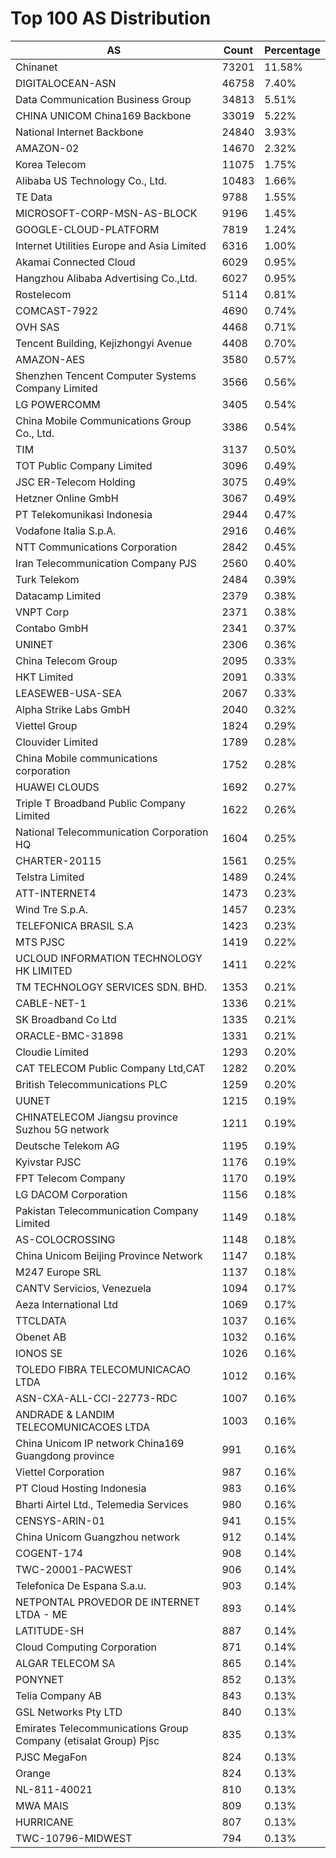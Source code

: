 # Top 100 AS Distribution
| AS | Count | Percentage |
|----|----|----|
| Chinanet | 73201 | 11.58% |
| DIGITALOCEAN-ASN | 46758 | 7.40% |
| Data Communication Business Group | 34813 | 5.51% |
| CHINA UNICOM China169 Backbone | 33019 | 5.22% |
| National Internet Backbone | 24840 | 3.93% |
| AMAZON-02 | 14670 | 2.32% |
| Korea Telecom | 11075 | 1.75% |
| Alibaba US Technology Co., Ltd. | 10483 | 1.66% |
| TE Data | 9788 | 1.55% |
| MICROSOFT-CORP-MSN-AS-BLOCK | 9196 | 1.45% |
| GOOGLE-CLOUD-PLATFORM | 7819 | 1.24% |
| Internet Utilities Europe and Asia Limited | 6316 | 1.00% |
| Akamai Connected Cloud | 6029 | 0.95% |
| Hangzhou Alibaba Advertising Co.,Ltd. | 6027 | 0.95% |
| Rostelecom | 5114 | 0.81% |
| COMCAST-7922 | 4690 | 0.74% |
| OVH SAS | 4468 | 0.71% |
| Tencent Building, Kejizhongyi Avenue | 4408 | 0.70% |
| AMAZON-AES | 3580 | 0.57% |
| Shenzhen Tencent Computer Systems Company Limited | 3566 | 0.56% |
| LG POWERCOMM | 3405 | 0.54% |
| China Mobile Communications Group Co., Ltd. | 3386 | 0.54% |
| TIM | 3137 | 0.50% |
| TOT Public Company Limited | 3096 | 0.49% |
| JSC ER-Telecom Holding | 3075 | 0.49% |
| Hetzner Online GmbH | 3067 | 0.49% |
| PT Telekomunikasi Indonesia | 2944 | 0.47% |
| Vodafone Italia S.p.A. | 2916 | 0.46% |
| NTT Communications Corporation | 2842 | 0.45% |
| Iran Telecommunication Company PJS | 2560 | 0.40% |
| Turk Telekom | 2484 | 0.39% |
| Datacamp Limited | 2379 | 0.38% |
| VNPT Corp | 2371 | 0.38% |
| Contabo GmbH | 2341 | 0.37% |
| UNINET | 2306 | 0.36% |
| China Telecom Group | 2095 | 0.33% |
| HKT Limited | 2091 | 0.33% |
| LEASEWEB-USA-SEA | 2067 | 0.33% |
| Alpha Strike Labs GmbH | 2040 | 0.32% |
| Viettel Group | 1824 | 0.29% |
| Clouvider Limited | 1789 | 0.28% |
| China Mobile communications corporation | 1752 | 0.28% |
| HUAWEI CLOUDS | 1692 | 0.27% |
| Triple T Broadband Public Company Limited | 1622 | 0.26% |
| National Telecommunication Corporation HQ | 1604 | 0.25% |
| CHARTER-20115 | 1561 | 0.25% |
| Telstra Limited | 1489 | 0.24% |
| ATT-INTERNET4 | 1473 | 0.23% |
| Wind Tre S.p.A. | 1457 | 0.23% |
| TELEFONICA BRASIL S.A | 1423 | 0.23% |
| MTS PJSC | 1419 | 0.22% |
| UCLOUD INFORMATION TECHNOLOGY HK LIMITED | 1411 | 0.22% |
| TM TECHNOLOGY SERVICES SDN. BHD. | 1353 | 0.21% |
| CABLE-NET-1 | 1336 | 0.21% |
| SK Broadband Co Ltd | 1335 | 0.21% |
| ORACLE-BMC-31898 | 1331 | 0.21% |
| Cloudie Limited | 1293 | 0.20% |
| CAT TELECOM Public Company Ltd,CAT | 1282 | 0.20% |
| British Telecommunications PLC | 1259 | 0.20% |
| UUNET | 1215 | 0.19% |
| CHINATELECOM Jiangsu province Suzhou 5G network | 1211 | 0.19% |
| Deutsche Telekom AG | 1195 | 0.19% |
| Kyivstar PJSC | 1176 | 0.19% |
| FPT Telecom Company | 1170 | 0.19% |
| LG DACOM Corporation | 1156 | 0.18% |
| Pakistan Telecommunication Company Limited | 1149 | 0.18% |
| AS-COLOCROSSING | 1148 | 0.18% |
| China Unicom Beijing Province Network | 1147 | 0.18% |
| M247 Europe SRL | 1137 | 0.18% |
| CANTV Servicios, Venezuela | 1094 | 0.17% |
| Aeza International Ltd | 1069 | 0.17% |
| TTCLDATA | 1037 | 0.16% |
| Obenet AB | 1032 | 0.16% |
| IONOS SE | 1026 | 0.16% |
| TOLEDO FIBRA TELECOMUNICACAO LTDA | 1012 | 0.16% |
| ASN-CXA-ALL-CCI-22773-RDC | 1007 | 0.16% |
| ANDRADE & LANDIM TELECOMUNICACOES LTDA | 1003 | 0.16% |
| China Unicom IP network China169 Guangdong province | 991 | 0.16% |
| Viettel Corporation | 987 | 0.16% |
| PT Cloud Hosting Indonesia | 983 | 0.16% |
| Bharti Airtel Ltd., Telemedia Services | 980 | 0.16% |
| CENSYS-ARIN-01 | 941 | 0.15% |
| China Unicom Guangzhou network | 912 | 0.14% |
| COGENT-174 | 908 | 0.14% |
| TWC-20001-PACWEST | 906 | 0.14% |
| Telefonica De Espana S.a.u. | 903 | 0.14% |
| NETPONTAL PROVEDOR DE INTERNET LTDA - ME | 893 | 0.14% |
| LATITUDE-SH | 887 | 0.14% |
| Cloud Computing Corporation | 871 | 0.14% |
| ALGAR TELECOM SA | 865 | 0.14% |
| PONYNET | 852 | 0.13% |
| Telia Company AB | 843 | 0.13% |
| GSL Networks Pty LTD | 840 | 0.13% |
| Emirates Telecommunications Group Company (etisalat Group) Pjsc | 835 | 0.13% |
| PJSC MegaFon | 824 | 0.13% |
| Orange | 824 | 0.13% |
| NL-811-40021 | 810 | 0.13% |
| MWA MAIS | 809 | 0.13% |
| HURRICANE | 807 | 0.13% |
| TWC-10796-MIDWEST | 794 | 0.13% |
